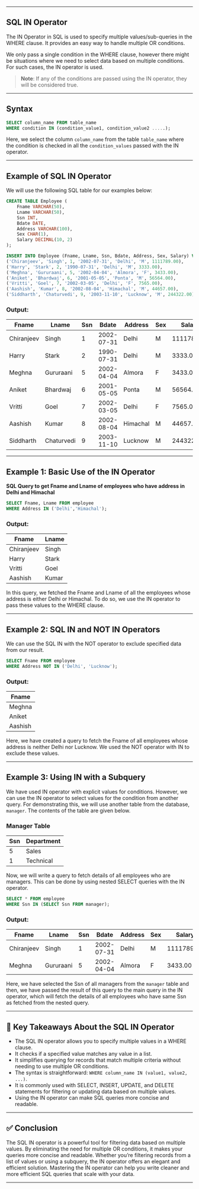 
---

## SQL IN Operator

The IN Operator in SQL is used to specify multiple values/sub-queries in the WHERE clause. It provides an easy way to handle multiple OR conditions.

We only pass a single condition in the WHERE clause, however there might be situations where we need to select data based on multiple conditions. For such cases, the IN operator is used.

> **Note**: If any of the conditions are passed using the IN operator, they will be considered true.

---

## Syntax

```sql
SELECT column_name FROM table_name
WHERE condition IN (condition_value1, condition_value2 .....);
````

Here, we select the column `column_name` from the table `table_name` where the condition is checked in all the `condition_values` passed with the IN operator.

---

## Example of SQL IN Operator

We will use the following SQL table for our examples below:

```sql
CREATE TABLE Employee (
    Fname VARCHAR(50),
    Lname VARCHAR(50),
    Ssn INT,
    Bdate DATE,
    Address VARCHAR(100),
    Sex CHAR(1),
    Salary DECIMAL(10, 2)
);

INSERT INTO Employee (Fname, Lname, Ssn, Bdate, Address, Sex, Salary) VALUES 
('Chiranjeev', 'Singh', 1, '2002-07-31', 'Delhi', 'M', 1111789.00),
('Harry', 'Stark', 2, '1990-07-31', 'Delhi', 'M', 3333.00),
('Meghna', 'Gururaani', 5, '2002-04-04', 'Almora', 'F', 3433.00),
('Aniket', 'Bhardwaj', 6, '2001-05-05', 'Ponta', 'M', 56564.00),
('Vritti', 'Goel', 7, '2002-03-05', 'Delhi', 'F', 7565.00),
('Aashish', 'Kumar', 8, '2002-08-04', 'Himachal', 'M', 44657.00),
('Siddharth', 'Chaturvedi', 9, '2003-11-10', 'Lucknow', 'M', 244322.00);
```

### Output:

| Fname      | Lname      | Ssn | Bdate      | Address  | Sex | Salary     |
| ---------- | ---------- | --- | ---------- | -------- | --- | ---------- |
| Chiranjeev | Singh      | 1   | 2002-07-31 | Delhi    | M   | 1111789.00 |
| Harry      | Stark      | 2   | 1990-07-31 | Delhi    | M   | 3333.00    |
| Meghna     | Gururaani  | 5   | 2002-04-04 | Almora   | F   | 3433.00    |
| Aniket     | Bhardwaj   | 6   | 2001-05-05 | Ponta    | M   | 56564.00   |
| Vritti     | Goel       | 7   | 2002-03-05 | Delhi    | F   | 7565.00    |
| Aashish    | Kumar      | 8   | 2002-08-04 | Himachal | M   | 44657.00   |
| Siddharth  | Chaturvedi | 9   | 2003-11-10 | Lucknow  | M   | 244322.00  |

---

## Example 1: Basic Use of the IN Operator

**SQL Query to get Fname and Lname of employees who have address in Delhi and Himachal**

```sql
SELECT Fname, Lname FROM employee
WHERE Address IN ('Delhi','Himachal');
```

### Output:

| Fname      | Lname |
| ---------- | ----- |
| Chiranjeev | Singh |
| Harry      | Stark |
| Vritti     | Goel  |
| Aashish    | Kumar |

In this query, we fetched the Fname and Lname of all the employees whose address is either Delhi or Himachal. To do so, we use the IN operator to pass these values to the WHERE clause.

---

## Example 2: SQL IN and NOT IN Operators

We can use the SQL IN with the NOT operator to exclude specified data from our result.

```sql
SELECT Fname FROM employee
WHERE Address NOT IN ('Delhi', 'Lucknow');
```

### Output:

| Fname   |
| ------- |
| Meghna  |
| Aniket  |
| Aashish |

Here, we have created a query to fetch the Fname of all employees whose address is neither Delhi nor Lucknow. We used the NOT operator with IN to exclude these values.

---

## Example 3: Using IN with a Subquery

We have used IN operator with explicit values for conditions. However, we can use the IN operator to select values for the condition from another query. For demonstrating this, we will use another table from the database, `manager`. The contents of the table are given below.

### Manager Table

| Ssn | Department |
| --- | ---------- |
| 5   | Sales      |
| 1   | Technical  |

Now, we will write a query to fetch details of all employees who are managers. This can be done by using nested SELECT queries with the IN operator.

```sql
SELECT * FROM employee
WHERE Ssn IN (SELECT Ssn FROM manager);
```

### Output:

| Fname      | Lname     | Ssn | Bdate      | Address | Sex | Salary     |
| ---------- | --------- | --- | ---------- | ------- | --- | ---------- |
| Chiranjeev | Singh     | 1   | 2002-07-31 | Delhi   | M   | 1111789.00 |
| Meghna     | Gururaani | 5   | 2002-04-04 | Almora  | F   | 3433.00    |

Here, we have selected the Ssn of all managers from the `manager` table and then, we have passed the result of this query to the main query in the IN operator, which will fetch the details of all employees who have same Ssn as fetched from the nested query.

---

## 🔑 Key Takeaways About the SQL IN Operator

* The SQL IN operator allows you to specify multiple values in a WHERE clause.
* It checks if a specified value matches any value in a list.
* It simplifies querying for records that match multiple criteria without needing to use multiple OR conditions.
* The syntax is straightforward: `WHERE column_name IN (value1, value2, ...)`.
* It is commonly used with SELECT, INSERT, UPDATE, and DELETE statements for filtering or updating data based on multiple values.
* Using the IN operator can make SQL queries more concise and readable.

---

## ✅ Conclusion

The SQL IN operator is a powerful tool for filtering data based on multiple values. By eliminating the need for multiple OR conditions, it makes your queries more concise and readable. Whether you’re filtering records from a list of values or using a subquery, the IN operator offers an elegant and efficient solution. Mastering the IN operator can help you write cleaner and more efficient SQL queries that scale with your data.

---